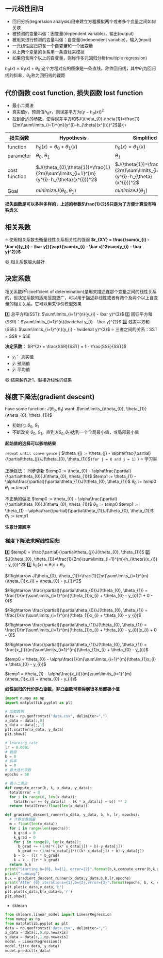 ## 一元线性回归
- 回归分析(regression analysis)用来建立方程模拟两个或者多个变量之间如何关联
- 被预测的变量叫做：因变量(dependent variable)，输出(output)
- 被用来进行预测的变量叫做：自变量(independent variable)，输入(input)
- 一元线性回归包含一个自变量和一个因变量
- 以上两个变量的关系用一条直线来模拟
- 如果包含两个以上的自变量，则称作多元回归分析(multiple regression)

$h_{\theta}(x) = \theta_{1}(x) + \theta_{0}$
这个方程对应的图像是一条直线，称作回归线，其中$\theta_{1}$为回归线的斜率，$\theta_{0}$称为回归线的截距

## 代价函数 cost function, 损失函数 lost function
- 最小二乘法
- 真实值$y$，预测值$h_{\theta}{x}$，则误差平方为$(y-h_{\theta}(x))^2$
- 找到合适的参数，使得误差平方和$J(\theta_{0},\theta{1})=\frac{1}{2m}\sum\limits_{i=1}^{m}(y^{i}-h_{\theta}(x^{i}))^2$最小

损失函数  | Hypothesis  | Simplified
--|---|--
function  | $h_{\theta}(x) = \theta_{0} + \theta_{1}(x)$   |  $h_{\theta}(x) = \theta_{1}(x)$
parameter  | $\theta_{0}$, $\theta_{1}$   | $\theta_{1}$
cost function  | $J(\theta_{0},\theta{1})=\frac{1}{2m}\sum\limits_{i=1}^{m}(y^{i}-h_{\theta}(x^{i}))^2$  | $J(\theta{1})=\frac{1}{2m}\sum\limits_{i=1}^{m}(y^{i}-h_{\theta}(x^{i}))^2$
Goal  |$minimizeJ(\theta_{0}, \theta_{1})$   |  $minimizeJ(\theta_{1})$
**损失函数是可以多种多样的，上述的参数$\frac{1}{2}$只是为了方便计算没有特殊含义**

## 相关系数
:star: 使用相关系数去衡量线性关系相关性的强弱
**$r_{XY} = \frac{\sum(x_{i} - \bar x)(y_{i} - \bar y)}{\sqrt{\sum(x_{i} - \bar x)^2\sum(y_{i} - \bar y)^2}}$**

:smile: 相关系数越大越好

## 决定系数
相关系数$R^2$(coeffcient of determination)是用来描述连那个变量之间的线性关系的，但决定系数的适用范围更广，可以用于描述非线性或者有两个及两个以上自变量的相关关系。它可以用来评价模型效果

:one: 总平方和(SST): $\sum\limits_{i=1}^{n}(y_{i} - \bar y)^{2}$
:two: 回归平方和(SSR)：$\sum\limits_{i=1}^{n}(\widehat y_{i} - \bar y)^{2}$
:three: 残差平方和(SSE): $\sum\limits_{i=1}^{n}(y_{i} - \widehat y)^{2}$
:star: 三者之间的关系：SST = SSR + SSE

**决定系数：** $R^{2} = \frac{SSR}{SST} = 1 - \frac{SSE}{SST}$

- $y_{i}$： 真实值
- $\widehat y$: 预测值
- $\bar y$: 平均值

:smile: 结果越靠近1，越接近线性的结果

## 梯度下降法(gradient descent)
have some function: $J(\theta_{0}, \theta_{1})$
want: $\min\limits_{\theta_{0}, \theta_{1}}(\theta_{0}, \theta_{1})$
- 初始化: $\theta_{0}$, $\theta_{1}$
- 不断改变 $\theta_{0}$, $\theta_{1}$，直到$J(\theta_{0}, \theta_{1})$达到一个全局最小值，或局部最小值

**起始值的选择可以影响结果**


`repeat until convergence` {
  $\theta_{j} := \theta_{j} - \alpha\frac{\partial}{\partial\theta_{j}}J(\theta_{0}, \theta_{1})$`(for j = 0 and j = 1)`
}
:star: 学习率

正确做法： 同步更新
$temp0 := \theta_{0} - \alpha\frac{\partial}{\partial\theta_{0}}J(\theta_{0}, \theta_{1})$
$temp1 := \theta_{1} - \alpha\frac{\partial}{\partial\theta_{1}}J(\theta_{0}, \theta_{1})$
$\theta_{0} := temp0$
$\theta_{1} := temp1$

不正确的做法
$temp0 := \theta_{0} - \alpha\frac{\partial}{\partial\theta_{0}}J(\theta_{0}, \theta_{1})$
$\theta_{0} := temp0$
$temp1 := \theta_{1} - \alpha\frac{\partial}{\partial\theta_{1}}J(\theta_{0}, \theta_{1})$
$\theta_{1} := temp1$

**注意计算顺序**
### 梯度下降法求解线性回归
:one: $temp0 = \frac{\partial}{\partial\theta_{j}}J(\theta_{0}, \theta_{1})$
:two: $J(\theta_{0}, \theta_{1})=\frac{1}{2m}\sum\limits_{i=1}^{m}(h_{\theta}(x_{i}) - y_{i})^2$
:three: $h_{\theta}(x) = \theta_{1}x + \theta_{0}$

$\Rightarrow J(\theta_{0}, \theta_{1})=\frac{1}{2m}\sum\limits_{i=1}^{m}(\theta_{1}x_{i} + \theta_{0} - y_{i})^2$

$\Rightarrow \frac{\partial}{\partial\theta_{0}}J(\theta_{0}, \theta_{1}) = \frac{1}{m}\sum\limits_{i=1}^{m}(\theta_{1}x_{i} + \theta_{0} - y_{i})(1 + 0 - 0)$

$\Rightarrow \frac{\partial}{\partial\theta_{0}}J(\theta_{0}, \theta_{1}) = \frac{1}{m}\sum\limits_{i=1}^{m}(\theta_{1}x_{i} + \theta_{0} - y_{i})$

$\Rightarrow \frac{\partial}{\partial\theta_{1}}J(\theta_{0}, \theta_{1}) = \frac{1}{m}\sum\limits_{i=1}^{m}(\theta_{1}x_{i} + \theta_{0} - y_{i})(x_{i} + 0 - 0)$

$\Rightarrow \frac{\partial}{\partial\theta_{1}}J(\theta_{0}, \theta_{1}) = \frac{x_{i}}{m}\sum\limits_{i=1}^{m}(\theta_{1}x_{i} + \theta_{0} - y_{i})$

$temp0 = \theta_{0} - \alpha\frac{1}{m}\sum\limits_{i=1}^{m}(\theta_{1}x_{i} + \theta_{0} - y_{i})$

$temp1 = \theta_{1} - \alpha\frac{x_{i}}{m}\sum\limits_{i=1}^{m}(\theta_{1}x_{i} + \theta_{0} - y_{i})$

**线性回归的代价是凸函数，非凸函数可能得到很多局部极小值**

```python
import numpy as np
import matplotlib.pyplot as plt

# 加载数据
data = np.genfromtxt("data.csv", delimiter=",")
x_data = data[:,0]
y_data = data[;,1]
plt.scatter(x_data, y_data)
plt.show()

# learning rate
lr = 0.0001
# 截距
b = 0
# 斜率
k = 0
# 最大迭代次数
epochs = 50

# 最小二乘法
def compute_error(b, k, x_data, y_data):
  totalError = 0
  for i in range(0, len(x_data)):
    totalError += (y_data[i] - (k * x_data[i] + b)) ** 2
  return totalError/float(len(x_data))

def gradient_descent_runner(x_data, y_data, b, k, lr, epochs):
  # 计算总数据量
  m = float(len(x_data))
  for i in range(len(epochs)):
    b_grad = 0
    k_grad = 0
    for j in range(0, len(x_data)):
      b_grad += (1/m)*(((k* x_data[j]) + b)-y_data[j])
      k_grad += (1/m)*x_data[j]*(((k* x_data[j]) + b)-y_data[j])
    b = b - (lr * b_grad)
    k = k - (lr * k_grad)
  return b,k
print("Starting b={0}, k={1}, error={2}".format(b,k,compute_error(b,k,x_data,y_data)))
print("running")
b,k = gradient_descent_runner(x_data,y_data,b,k,lr,epochs)
print("After {0} iterations={1},b={2},error={3}".format(epochs, b, k, compute_error(b,k,x_data,y_data)))
plt.plot(x_data,y_data,'b')
plt.plot(x_data,k*x_data+b,'r')
plt.show()
```

- sklearn
```python
from sklearn.linear_model import LinearRegression
from numpy as np
from matplotlib.pyplot as plt
data = np.genfromtxt('data.csv', delimiter=",")
x_data = data[:,0,np.newaxis]
y_data = data[:,1,np.newaxis]
model = LinearRegression()
model.fit(x_data, y_data)
model.predict(x_data)
```
